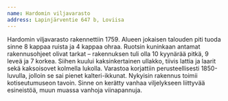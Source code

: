 ```yaml
---
name: Hardomin viljavarasto
address: Lapinjärventie 647 b, Loviisa
---
```

Hardomin viljavarasto rakennettiin 1759. Alueen jokaisen talouden piti tuoda sinne 8 kappaa ruista ja 4 kappaa ohraa.  Ruotsin kuninkaan antamat rakennusohjeet olivat tarkat – rakennuksen tuli olla 10 kyynärää pitkä, 9 leveä ja 7 korkea. Siihen kuului kaksinkertainen ullakko, tiivis lattia ja laarit sekä kaksoisovet kolmella lukolla.  Varastoa korjattiin perusteellisesti 1850-luvulla, jolloin se sai pienet kalteri-ikkunat. Nykyisin rakennus toimii kotiseutumuseon tavoin. Sinne on kerätty vanhaa viljelykseen liittyvää esineistöä, muun muassa vanhoja viinapannuja.
